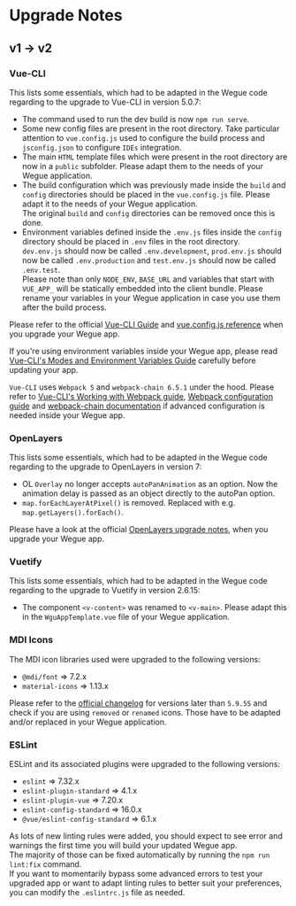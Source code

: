 # Upgrade Notes

## v1 -> v2

### Vue-CLI

This lists some essentials, which had to be adapted in the Wegue code regarding to the upgrade to Vue-CLI in version 5.0.7:

- The command used to run the dev build is now `npm run serve`.
- Some new config files are present in the root directory. Take particular attention to `vue.config.js` used to configure the build process and `jsconfig.json` to configure `IDEs` integration.
- The main `HTML` template files which were present in the root directory are now in a `public` subfolder. Please adapt them to the needs of your Wegue application.
- The build configuration which was previously made inside the `build` and `config` directories should be placed in the `vue.config.js` file. Please adapt it to the needs of your Wegue application.  
The original `build` and `config` directories can be removed once this is done.
- Environment variables defined inside the `.env.js` files inside the `config` directory should be placed in `.env` files in the root directory.  
`dev.env.js` should now be called `.env.development`, `prod.env.js` should now be called `.env.production` and `test.env.js` should now be called `.env.test`.  
Please note than only `NODE_ENV`, `BASE_URL` and variables that start with `VUE_APP_` will be statically embedded into the client bundle. Please rename your variables in your Wegue application in case you use them after the build process.

Please refer to the official [Vue-CLI Guide](https://cli.vuejs.org/guide/) and [vue.config.js reference](https://cli.vuejs.org/config/#vue-config-js) when you upgrade your Wegue app.

If you're using environment variables inside your Wegue app, please read [Vue-CLI's Modes and Environment Variables Guide](https://cli.vuejs.org/guide/mode-and-env.html) carefully before updating your app.

`Vue-CLI` uses `Webpack 5` and `webpack-chain 6.5.1` under the hood. Please refer to [Vue-CLI's Working with Webpack guide](https://cli.vuejs.org/guide/webpack.html), [Webpack configuration guide](https://webpack.js.org/configuration/) and [webpack-chain documentation](https://github.com/neutrinojs/webpack-chain/tree/v6.5.1) if advanced configuration is needed inside your Wegue app.

### OpenLayers

This lists some essentials, which had to be adapted in the Wegue code regarding to the upgrade to OpenLayers in version 7:

- OL `Overlay` no longer accepts `autoPanAnimation` as an option.
 Now the animation delay is passed as an object directly to the autoPan option.
- `map.forEachLayerAtPixel()` is removed. Replaced with e.g. `map.getLayers().forEach()`.

Please have a look at the official [OpenLayers upgrade notes](https://github.com/openlayers/openlayers/releases/tag/v7.0.0), when you upgrade your Wegue app.

### Vuetify

This lists some essentials, which had to be adapted in the Wegue code regarding to the upgrade to Vuetify in version 2.6.15:

- The component `<v-content>` was renamed to `<v-main>`. Please adapt this in the `WguAppTemplate.vue` file of your Wegue application.

### MDI Icons

The MDI icon libraries used were upgraded to the following versions:

- `@mdi/font` => 7.2.x
- `material-icons` => 1.13.x

Please refer to the [official changelog](https://pictogrammers.com/docs/library/mdi/releases/changelog/) for versions later than `5.9.55` and check if you are using `removed` or `renamed` icons. Those have to be adapted and/or replaced in your Wegue application.

### ESLint

ESLint and its associated plugins were upgraded to the following versions:

- `eslint` => 7.32.x
- `eslint-plugin-standard` => 4.1.x
- `eslint-plugin-vue` => 7.20.x
- `eslint-config-standard` => 16.0.x
- `@vue/eslint-config-standard` => 6.1.x

As lots of new linting rules were added, you should expect to see error and warnings the first time you will build your updated Wegue app.  
The majority of those can be fixed automatically by running the `npm run lint:fix` command.  
If you want to momentarily bypass some advanced errors to test your upgraded app or want to adapt linting rules to better suit your preferences, you can modify the `.eslintrc.js` file as needed.
